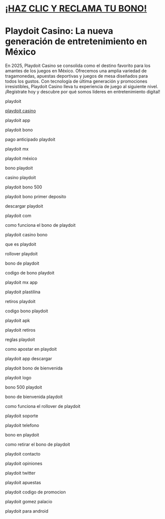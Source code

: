 # <a href="https://bit.ly/casmx">¡HAZ CLIC Y RECLAMA TU BONO!</a>

# Playdoit Casino: La nueva generación de entretenimiento en México

En 2025, Playdoit Casino se consolida como el destino favorito para los amantes de los juegos en México. Ofrecemos una amplia variedad de tragamonedas, apuestas deportivas y juegos de mesa diseñados para todos los gustos. Con tecnología de última generación y promociones irresistibles, Playdoit Casino lleva tu experiencia de juego al siguiente nivel. ¡Regístrate hoy y descubre por qué somos líderes en entretenimiento digital!

playdoit

<a href="https://playdoit-casino.mx">playdoit casino</a>

playdoit app

playdoit bono

pago anticipado playdoit

playdoit mx

playdoit méxico

bono playdoit

casino playdoit

playdoit bono 500

playdoit bono primer deposito

descargar playdoit

playdoit com

como funciona el bono de playdoit

playdoit casino bono

que es playdoit

rollover playdoit

bono de playdoit

codigo de bono playdoit

playdoit mx app

playdoit plastilina

retiros playdoit

codigo bono playdoit

playdoit apk

playdoit retiros

reglas playdoit

como apostar en playdoit

playdoit app descargar

playdoit bono de bienvenida

playdoit logo

bono 500 playdoit

bono de bienvenida playdoit

como funciona el rollover de playdoit

playdoit soporte

playdoit telefono

bono en playdoit

como retirar el bono de playdoit

playdoit contacto

playdoit opiniones

playdoit twitter

playdoit apuestas

playdoit codigo de promocion

playdoit gomez palacio

playdoit para android
